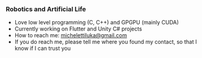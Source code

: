 ### Robotics and Artificial Life
- Love low level programming (C, C++) and GPGPU (mainly CUDA)
- Currently working on Flutter and Unity C# projects
- How to reach me: michelettiluka@gmail.com
- If you do reach me, please tell me where you found my contact, so that I know if I can trust you
<!--<a href="http://mathorgadaorc.ddns.net">
  Site
</a>-->

<!--
**Mathorga/Mathorga** is a ✨ _special_ ✨ repository because its `README.md` (this file) appears on your GitHub profile.

Here are some ideas to get you started:

- 🔭 I’m currently working on ...
- 🌱 I’m currently learning ...
- 👯 I’m looking to collaborate on ...
- 🤔 I’m looking for help with ...
- 💬 Ask me about ...
- 📫 How to reach me: ...
- 😄 Pronouns: ...
- ⚡ Fun fact: ...
-->
